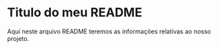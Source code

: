 # Titulo do meu README

Aqui neste arquivo README teremos as informações relativas ao nosso projeto.